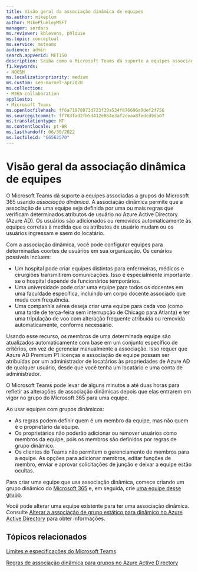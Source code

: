```yaml
---
title: Visão geral da associação dinâmica de equipes
ms.author: mikeplum
author: MikePlumleyMSFT
manager: serdars
ms.reviewer: kblevens, phlouie
ms.topic: conceptual
ms.service: msteams
audience: admin
search.appverid: MET150
description: Saiba como o Microsoft Teams dá suporte a equipes associadas a grupos do Microsoft 365 usando associação dinâmica.
f1.keywords:
- NOCSH
ms.localizationpriority: medium
ms.custom: seo-marvel-apr2020
ms.collection:
- M365-collaboration
appliesto:
- Microsoft Teams
ms.openlocfilehash: ff6a71978873d723f39a534f876696a0def2f756
ms.sourcegitcommit: ff783fad2fb5d412e864e3af2ceaa8fedcd9da07
ms.translationtype: MT
ms.contentlocale: pt-BR
ms.lasthandoff: 06/30/2022
ms.locfileid: "66562570"
---
```

# <a name="overview-of-dynamic-membership-for-teams"></a>Visão geral da associação dinâmica de equipes

O Microsoft Teams dá suporte a equipes associadas a grupos do Microsoft 365 usando *associação dinâmica*. A associação dinâmica permite que a associação de uma equipe seja definida por uma ou mais regras que verificam determinados atributos de usuário no Azure Active Directory (Azure AD). Os usuários são adicionados ou removidos automaticamente às equipes corretas à medida que os atributos de usuário mudam ou os usuários ingressam e saem do locatário.

Com a associação dinâmica, você pode configurar equipes para determinadas coortes de usuários em sua organização. Os cenários possíveis incluem:
- Um hospital pode criar equipes distintas para enfermeiras, médicos e cirurgiões transmitirem comunicações. Isso é especialmente importante se o hospital depende de funcionários temporários.
- Uma universidade pode criar uma equipe para todos os docentes em uma faculdade específica, incluindo um corpo docente associado que muda com frequência.
- Uma companhia aérea deseja criar uma equipe para cada voo (como uma tarde de terça-feira sem interrupção de Chicago para Atlanta) e ter uma tripulação de voo com alteração frequente atribuída ou removida automaticamente, conforme necessário.

Usando esse recurso, os membros de uma determinada equipe são atualizados automaticamente com base em um conjunto específico de critérios, em vez de gerenciar manualmente a associação. Isso requer que Azure AD Premium P1 licenças e associação de equipe possam ser atribuídas [](/azure/active-directory/users-groups-roles/groups-dynamic-membership) por um administrador de locatários às propriedades de Azure AD de qualquer usuário, desde que você tenha um locatário e uma conta de administrador.

O Microsoft Teams pode levar de alguns minutos a até duas horas para refletir as alterações de associação dinâmicas depois que elas entrarem em vigor no grupo do Microsoft 365 para uma equipe.

Ao usar equipes com grupos dinâmicos:

- As regras podem definir quem é um membro da equipe, mas não quem é o proprietário da equipe.
- Os proprietários não poderão adicionar ou remover usuários como membros da equipe, pois os membros são definidos por regras de grupo dinâmico.
- Os clientes do Teams não permitem o gerenciamento de membros para a equipe. As opções para adicionar membros, editar funções de membro, enviar e aprovar solicitações de junção e deixar a equipe estão ocultas.

Para criar uma equipe que usa associação dinâmica, comece criando um grupo dinâmico do [Microsoft 365](/azure/active-directory/users-groups-roles/groups-create-rule) e, em seguida, crie [uma equipe desse grupo](https://support.microsoft.com/en-us/office/create-a-team-from-an-existing-group-24ec428e-40d7-4a1a-ab87-29be7d145865).

Você pode alterar uma equipe existente para ter uma associação dinâmica. Consulte [Alterar a associação de grupo estático para dinâmico no Azure Active Directory](/azure/active-directory/users-groups-roles/groups-change-type) para obter informações.

## <a name="related-topics"></a>Tópicos relacionados

[Limites e especificações do Microsoft Teams](limits-specifications-teams.md)

[Regras de associação dinâmica para grupos no Azure Active Directory](/azure/active-directory/users-groups-roles/groups-dynamic-membership)
